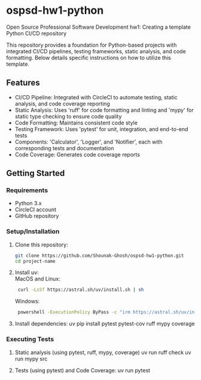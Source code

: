 # ospsd-hw1-python
Open Source Professional Software Development hw1: Creating a template Python CI/CD repository

This repository provides a foundation for Python-based projects with integrated CI/CD pipelines, testing frameworks, static analysis, and code formatting. Below details specific instructions on how to utilize this template.

## Features
- CI/CD Pipeline: Integrated with CircleCI to automate testing, static analysis, and code coverage reporting
- Static Analysis: Uses 'ruff' for code formatting and linting and 'mypy' for static type checking to ensure code quality
- Code Formatting: Maintains consistent code style
- Testing Framework: Uses 'pytest' for unit, integration, and end-to-end tests
- Components: 'Calculator', 'Logger', and 'Notifier', each with corresponding tests and documentation
- Code Coverage: Generates code coverage reports

## Getting Started
### Requirements
- Python 3.x
- CircleCI account
- GitHub repository

### Setup/Installation
1. Clone this repository:
    ```bash
    git clone https://github.com/Shounak-Ghosh/ospsd-hw1-python.git
    cd project-name

2. Install uv: \
   MacOS and Linux:
   ```bash
    curl -LsSf https://astral.sh/uv/install.sh | sh
    ```
   Windows:
   ```bash
    powershell -ExecutionPolicy ByPass -c "irm https://astral.sh/uv/install.ps1 | iex"
   ```
4. Install dependencies:
    uv pip install pytest pytest-cov ruff mypy coverage

### Executing Tests
1. Static analysis (using pytest, ruff, mypy, coverage)
    uv run ruff check
    uv run mypy src

2. Tests (using pytest) and Code Coverage:
   uv run pytest 
